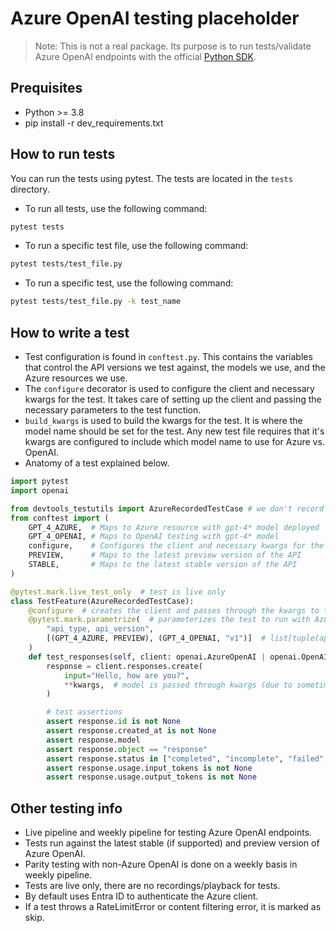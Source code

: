 # Azure OpenAI testing placeholder

 > Note: This is not a real package. Its purpose is to run tests/validate Azure OpenAI endpoints with the official [Python SDK](https://github.com/openai/openai-python).

## Prequisites

- Python >= 3.8
- pip install -r dev_requirements.txt

## How to run tests

You can run the tests using pytest. The tests are located in the `tests` directory.

- To run all tests, use the following command:
```bash
pytest tests
```
- To run a specific test file, use the following command:
```bash
pytest tests/test_file.py
```
- To run a specific test, use the following command:
```bash
pytest tests/test_file.py -k test_name
```

## How to write a test

- Test configuration is found in `conftest.py`. This contains the variables that control the API versions we test against, the models we use, and the Azure resources we use.
- The `configure` decorator is used to configure the client and necessary kwargs for the test. It takes care of setting up the client and passing the necessary parameters to the test function.
- `build_kwargs` is used to build the kwargs for the test. It is where the model name should be set for the test. Any new test file requires that it's kwargs are configured to include which model name to use for Azure vs. OpenAI.
- Anatomy of a test explained below.


```python
import pytest
import openai

from devtools_testutils import AzureRecordedTestCase # we don't record but this gives us access to nice helpers
from conftest import (
    GPT_4_AZURE,  # Maps to Azure resource with gpt-4* model deployed
    GPT_4_OPENAI, # Maps to OpenAI testing with gpt-4* model
    configure,    # Configures the client and necessary kwargs for the test
    PREVIEW,      # Maps to the latest preview version of the API
    STABLE,       # Maps to the latest stable version of the API
)

@pytest.mark.live_test_only  # test is live only
class TestFeature(AzureRecordedTestCase):  
    @configure  # creates the client and passes through the kwargs to the test
    @pytest.mark.parametrize(  # parameterizes the test to run with Azure and OpenAI clients
        "api_type, api_version",
        [(GPT_4_AZURE, PREVIEW), (GPT_4_OPENAI, "v1")]  # list[tuple(api_type, api_version), ...]
    )
    def test_responses(self, client: openai.AzureOpenAI | openai.OpenAI, api_type, api_version, **kwargs):
        response = client.responses.create(
            input="Hello, how are you?",
            **kwargs,  # model is passed through kwargs (due to sometimes different names between Azure and OpenAI)
        )

        # test assertions
        assert response.id is not None
        assert response.created_at is not None
        assert response.model
        assert response.object == "response"
        assert response.status in ["completed", "incomplete", "failed", "in_progress"]
        assert response.usage.input_tokens is not None
        assert response.usage.output_tokens is not None
```

## Other testing info

- Live pipeline and weekly pipeline for testing Azure OpenAI endpoints.
- Tests run against the latest stable (if supported) and preview version of Azure OpenAI.
- Parity testing with non-Azure OpenAI is done on a weekly basis in weekly pipeline.
- Tests are live only, there are no recordings/playback for tests.
- By default uses Entra ID to authenticate the Azure client.
- If a test throws a RateLimitError or content filtering error, it is marked as skip.
